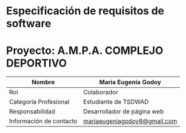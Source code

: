 # Especificación de requisitos de software

# Proyecto:  A.M.P.A. COMPLEJO DEPORTIVO









|     Nombre                     | Maria Eugenia Godoy           |
|--------------------------------|-------------------------------|
|     Rol                        | Colaborador                   |
|     Categoría Profesional      | Estudiante de TSDWAD          |
|     Responsabilidad            | Desarrollador de página web   |
|     Información de contacto    | mariaeugeniagodoy8@gmail.com  |
